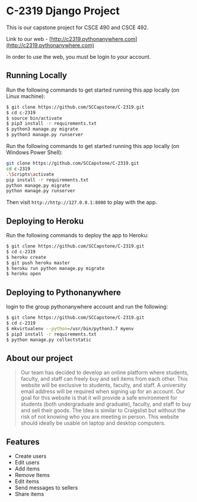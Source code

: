 # C-2319 Django Project

This is our capstone project for CSCE 490 and CSCE 492.

Link to our web - [http://c2319.pythonanywhere.com](http://c2319.pythonanywhere.com)

In order to use the web, you must be login to your account.


## Running Locally

Run the following commands to get started running this app locally (on Linux machine):

```sh
$ git clone https://github.com/SCCapstone/C-2319.git
$ cd c-2319
$ source bin/activate
$ pip3 install -r requirements.txt
$ python3 manage.py migrate
$ python3 manage.py runserver
```

Run the following commands to get started running this app locally (on Windows Power Shell):

```sh
git clone https://github.com/SCCapstone/C-2319.git
cd c-2319
.\Scripts\activate
pip install -r requirements.txt
python manage.py migrate
python manage.py runserver
```

Then visit `http://http://127.0.0.1:8000` to play with the app.

## Deploying to Heroku

Run the following commands to deploy the app to Heroku:

```sh
$ git clone https://github.com/SCCapstone/C-2319.git
$ cd c-2319
$ heroku create
$ git push heroku master
$ heroku run python manage.py migrate
$ heroku open
```

## Deploying to Pythonanywhere

login to the group pythonanywhere account and run the following:

```sh
$ git clone https://github.com/SCCapstone/C-2319.git
$ cd c-2319
$ mkvirtualenv --python=/usr/bin/python3.7 myenv
$ pip3 install -r requirements.txt
$ python manage.py collectstatic
```

## About our project
>Our team has decided to develop an online platform where students, faculty, and staff can freely buy and sell items from each other. This website will be exclusive to students, faculty, and staff. A university email address will be required when signing up for an account. Our goal for this website is that it will provide a safe environment for students (both undergraduate and graduate), faculty, and staff to buy and sell their goods. The Idea is similar to Craigslist but without the risk of not knowing who you are meeting in person. This website should ideally be usable on laptop and desktop computers.

## Features

* Create users
* Edit users
* Add items
* Remove Items
* Edit items
* Send messages to sellers
* Share items


##


